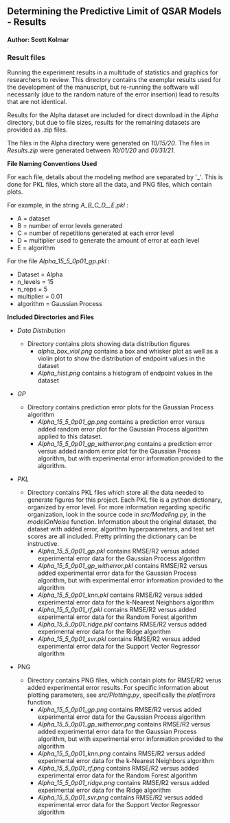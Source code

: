 ## Determining the Predictive Limit of QSAR Models - Results
#### Author: Scott Kolmar

### Result files
Running the experiment results in a multitude of statistics and graphics for researchers to review.  This directory
contains the exemplar results used for the development of the manuscript, but re-running the software will necessarily 
(due to the random nature of the error insertion) lead to results that are not identical.

Results for the Alpha dataset are included for direct download in the *Alpha* directory, but due to file sizes, results for the remaining datasets
are provided as .zip files. 

The files in the Alpha directory were generated on *10/15/20*.
The files in *Results.zip* were generated between *10/01/20* and *01/31/21*.

**File Naming Conventions Used**

For each file, details about the modeling method are separated by '_'. This is done for PKL files, which store all the data, and PNG files, which contain plots.

For example, in the string *A_B_C_D__E.pkl* :



* A = dataset
* B = number of error levels generated
* C = number of repetitions generated at each error level
* D = multiplier used to generate the amount of error at each level
* E = algorithm

For the file *Alpha_15_5_0p01_gp.pkl* :
* Dataset = Alpha
* n_levels = 15
* n_reps = 5
* multiplier = 0.01
* algorithm = Gaussian Process

**Included Directories and Files**
* *Data Distribution*
  * Directory contains plots showing data distribution figures
    * *alpha_box_viol.png* contains a box and whisker plot as well as a violin plot to show the distribution of endpoint
    values in the dataset
    * *Alpha_hist.png* contains a histogram of endpoint values in the dataset
* *GP*
  * Directory contains prediction error plots for the Gaussian Process algorithm
    * *Alpha_15_5_0p01_gp.png* contains a prediction error versus added random error plot
    for the Gaussian Process algorithm applied to this dataset.
    * *Alpha_15_5_0p01_gp_witherror.png* contains a prediction error versus added random error plot for the Gaussian Process algorithm,
    but with experimental error information provided to the algorithm.
* *PKL*
  * Directory contains PKL files which store all the data needed to generate figures for this project. Each PKL file is 
    a python dictionary, organized by error level. For more information regarding specific organization, look in the source 
    code in *src/Modeling.py*, in the *modelOnNoise* function. Information about the original dataset, the dataset with 
    added error, algorithm hyperparameters, and test set scores are all included. Pretty printing the dictionary can be 
    instructive.
    * *Alpha_15_5_0p01_gp.pkl* contains RMSE/R2 versus added experimental error data for the Gaussian Process algorithm
    * *Alpha_15_5_0p01_gp_witherror.pkl* contains RMSE/R2 versus added experimental error data for the Gaussian Process
    algorithm, but with experimental error information provided to the algorithm
    * *Alpha_15_5_0p01_knn.pkl* contains RMSE/R2 versus added experimental error data for the k-Nearest Neighbors algorithm
    * *Alpha_15_5_0p01_rf.pkl* contains RMSE/R2 versus added experimental error data for the Random Forest algorithm
    * *Alpha_15_5_0p01_ridge.pkl* contains RMSE/R2 versus added experimental error data for the Ridge algorithm
    * *Alpha_15_5_0p01_svr.pkl* contains RMSE/R2 versus added experimental error data for the Support Vector Regressor algorithm
  
* PNG
  * Directory contains PNG files, which contain plots for RMSE/R2 verus added experimental error results. For specific information about plotting
    parameters, see *src/Plotting.py*, specifically the *plotErrors* function.
    * *Alpha_15_5_0p01_gp.png* contains RMSE/R2 versus added experimental error data for the Gaussian Process algorithm
    * *Alpha_15_5_0p01_gp_witherror.png* contains RMSE/R2 versus added experimental error data for the Gaussian Process
    algorithm, but with experimental error information provided to the algorithm
    * *Alpha_15_5_0p01_knn.png* contains RMSE/R2 versus added experimental error data for the k-Nearest Neighbors algorithm
    * *Alpha_15_5_0p01_rf.png* contains RMSE/R2 versus added experimental error data for the Random Forest algorithm
    * *Alpha_15_5_0p01_ridge.png* contains RMSE/R2 versus added experimental error data for the Ridge algorithm
    * *Alpha_15_5_0p01_svr.png* contains RMSE/R2 versus added experimental error data for the Support Vector Regressor algorithm
